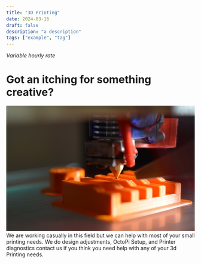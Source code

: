 ```yaml
---
title: "3D Printing"
date: 2024-03-16
draft: false
description: "a description"
tags: ["example", "tag"]
---
```

*Variable hourly rate* 
# Got an itching for something creative?
![3d-print](./featured.png)
We are working casually in this field but we can help with most of your small printing needs. We do design adjustments, OctoPi Setup, and Printer diagnostics contact us if you think you need help with any of your 3d Printing needs.
